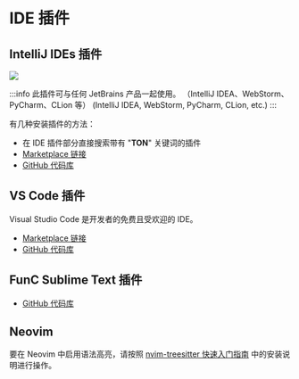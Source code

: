 # IDE 插件

## IntelliJ IDEs 插件

![](/img/docs/ton-jetbrains-plugin.png)

:::info
此插件可与任何 JetBrains 产品一起使用。
（IntelliJ IDEA、WebStorm、PyCharm、CLion 等）
(IntelliJ IDEA, WebStorm, PyCharm, CLion, etc.)
:::

有几种安装插件的方法：

- 在 IDE 插件部分直接搜索带有 "**TON**" 关键词的插件
- [Marketplace 链接](https://plugins.jetbrains.com/plugin/23382-ton)
- [GitHub 代码库](https://github.com/ton-blockchain/intellij-ton)

## VS Code 插件

Visual Studio Code 是开发者的免费且受欢迎的 IDE。

- [Marketplace 链接](https://marketplace.visualstudio.com/items?itemName=tonwhales.func-vscode)
- [GitHub 代码库](https://github.com/ton-foundation/vscode-func)

## FunC Sublime Text 插件

- [GitHub 代码库](https://github.com/savva425/func_plugin_sublimetext3)

## Neovim

要在 Neovim 中启用语法高亮，请按照 [nvim-treesitter 快速入门指南](https://github.com/nvim-treesitter/nvim-treesitter#quickstart) 中的安装说明进行操作。
